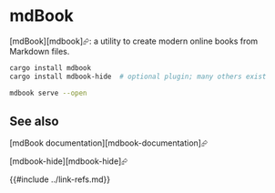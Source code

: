 # mdBook

[mdBook][mdbook]⮳: a utility to create modern online books from Markdown files.

```bash
cargo install mdbook
cargo install mdbook-hide  # optional plugin; many others exist
```

```bash
mdbook serve --open
```

## See also

[mdBook documentation][mdbook-documentation]⮳

[mdbook-hide][mdbook-hide]⮳

{{#include ../link-refs.md}}
